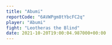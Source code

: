 ```yaml
---
title: "Abumi"
reportCode: "6AVWPgm8tYbcFC2q"
player: "Abumi"
fight: "Leotheras the Blind"
date: 2021-10-20T19:00:04.987000+00:00
---
```

